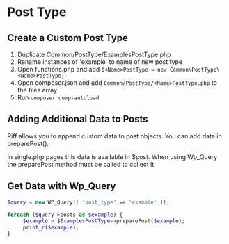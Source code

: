# Post Type

## Create a Custom Post Type

1. Duplicate Common/PostType/ExamplesPostType.php
2. Rename instances of 'example' to name of new post type
3. Open functions.php and add `$<Name>PostType = new Common\PostType\<Name>PostType;`
4. Open composer.json and add `Common/PostType/<Name>PostType.php` to the files array
5. Run `composer dump-autoload`

## Adding Additional Data to Posts

Riff allows you to append custom data to post objects. You can add data in preparePost().

In single.php pages this data is available in $post. When using Wp_Query the preparePost method must be called to collect it.

## Get Data with Wp_Query

```php
$query = new WP_Query([ 'post_type' => 'example' ]);

foreach ($query->posts as $example) {
     $example = $ExamplesPostType->preparePost($example);
     print_r($example);
}
```
